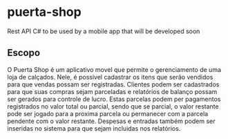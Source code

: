 # puerta-shop
Rest API C# to be used by a mobile app that will be developed soon

## Escopo
O Puerta Shop é um aplicativo movel que permite o gerenciamento de uma loja de calçados. Nele, é possivel cadastrar os itens que serão vendidos para que vendas possam ser registradas. 
Clientes podem ser cadastrados para que suas compras sejam parceladas e relatórios de balanço possam ser gerados para controle de lucro. Estas parcelas podem per pagamentos registrados no valor total ou parcial, sendo que se parcial, o valor restante pode ser jogado para a proxima parcela ou permanecer com a parcela pendente com o valor restante.
Despesas e entradas também podem ser inseridas no sistema para que sejam incluidas nos relatórios.
